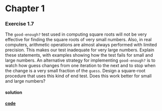 # Chapter 1

### Exercise 1.7
The `good-enough?` test used in computing square roots will not be very effective for finding the square roots of very small numbers. Also, in real computers, arithmetic operations are almost always performed with limited precision. This makes our test inadequate for very large numbers. Explain these statements, with examples showing how the test fails for small and large numbers. An alternative strategy for implementing `good-enough?` is to watch how guess changes from one iteration to the next and to stop when the change is a very small fraction of the `guess`. Design a square-root procedure that uses this kind of end test. Does this work better for small and large numbers?

#### solution
**[code](../../../src/sicp/chapter_01/1_07.rkt)**